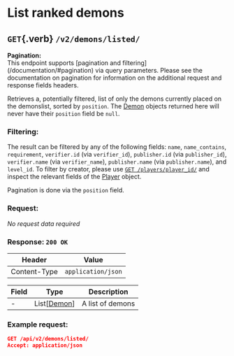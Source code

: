 <div class='panel fade js-scroll-anim' data-anim='fade' style="position: relative">

# List ranked demons

## `GET`{.verb} `/v2/demons/listed/`

<div class='info-green'>
<b>Pagination:</b><br>
This endpoint supports [pagination and filtering](/documentation/#pagination) via query parameters. Please see the documentation on pagination for information
on the additional request and response fields headers.
</div>

Retrieves a, potentially filtered, list of only the demons currently placed on the demonslist, sorted by `position`. The [Demon](/documentation/objects/#demon) objects returned here will never have their `position` field be `null`.

### Filtering:

The result can be filtered by any of the following fields: `name`, `name_contains`, `requirement`, `verifier.id` (via `verifier_id`), `publisher.id` (via `publisher_id`), `verifier.name` (via `verifier_name`), `publisher.name` (via `publisher.name`), and `level_id`. To filter by creator, please use
[`GET /players/player_id/`](/documentation/players/#get-player) and inspect the relevant fields of the [Player](/documentation/objects/#player) object.

Pagination is done via the `position` field.

### Request:

_No request data required_

### Response: `200 OK`

| Header       | Value              |
| ------------ | ------------------ |
| Content-Type | `application/json` |

| Field | Type                                         | Description      |
| ----- | -------------------------------------------- | ---------------- |
| -     | List[[Demon](/documentation/objects/#demon)] | A list of demons |

### Example request:

```json
GET /api/v2/demons/listed/
Accept: application/json
```

</div>
